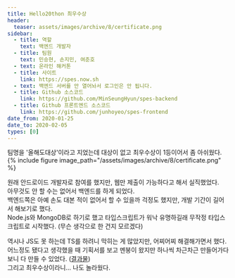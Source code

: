 ```yaml
---
title: Hello20thon 최우수상
header:
  teaser: assets/images/archive/8/certificate.png
sidebar:
  - title: 역할
    text: 백엔드 개발자
  - title: 팀원
    text: 민승현, 손지민, 여준호
  - text: 온라인 해커톤
  - title: 사이트
    link: https://spes.now.sh
  - text: 백엔드 서버를 안 열어놔서 로그인은 안 됩니다.
  - title: Github 소스코드
    link: https://github.com/MinSeungHyun/spes-backend
  - title: Github 프론트엔드 소스코드
    link: https://github.com/junhoyeo/spes-frontend
date_from: 2020-01-25
date_to: 2020-02-05
types: [0]
---
```

팀명을 '올해도대상'이라고 지었는데 대상이 없고 최우수상이 1등이어서 좀 아쉬웠다.
{% include figure image_path="/assets/images/archive/8/certificate.png" %}

원래 안드로이드 개발자로 참여를 했지만, 웹만 제출이 가능하다고 해서 실직했었다.  
아무것도 안 할 수는 없어서 백엔드를 하게 되었다.  
백엔드쪽은 아예 손도 대본 적이 없어서 할 수 있을까 걱정도 했지만, 개발 기간이 길어서 해보기로 했다.  
Node.js와 MongoDB로 하기로 했고 타입스크립트가 워낙 유명하길래 무작정 타입스크립트로 시작했다. (무슨 생각으로 한 건지 모르겠다)  

역시나 JS도 못 하는데 TS를 하려니 막히는 게 많았지만, 어찌어찌 해결해가면서 했다.  
어느정도 됐다고 생각했을 때 기획서를 보고 멘붕이 왔지만 하나씩 차근차근 만들어가다 보니 다 만들 수 있었다. ([결과물](https://github.com/MinSeungHyun/spes-backend))  
그리고 최우수상이라니... 나도 놀라웠다.
